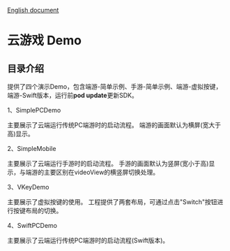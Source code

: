 [English document](README_EN-US.md)
# 云游戏 Demo
## 目录介绍

提供了四个演示Demo，包含端游-简单示例、手游-简单示例、端游-虚拟按键，端游-Swift版本，运行前**pod update**更新SDK。

1、SimplePCDemo

主要展示了云端运行传统PC端游时的启动流程。
端游的画面默认为横屏(宽大于高)显示。

2、SimpleMobile

主要展示了云端运行手游时的启动流程。
手游的画面默认为竖屏(宽小于高)显示，与端游的主要区别在videoView的横竖屏切换处理。

3、VKeyDemo

主要展示了虚拟按键的使用。
工程提供了两套布局，可通过点击"Switch"按钮进行按键布局的切换。

4、SwiftPCDemo

主要展示了云端运行传统PC端游时的启动流程(Swift版本)。

